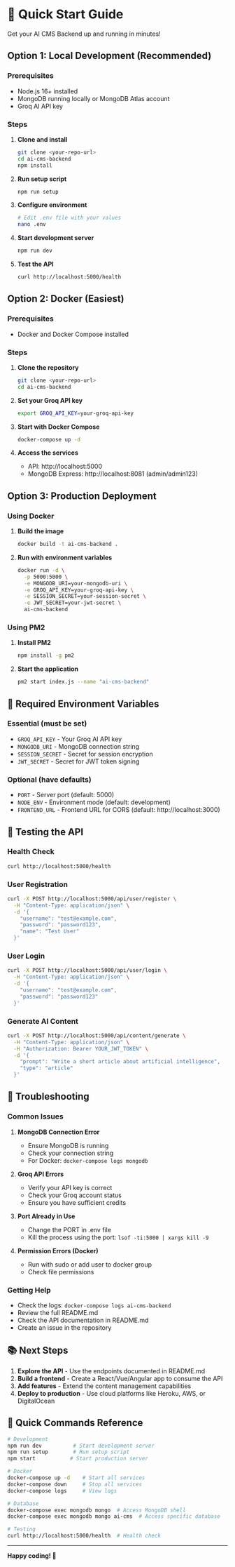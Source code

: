 # 🚀 Quick Start Guide

Get your AI CMS Backend up and running in minutes!

## Option 1: Local Development (Recommended)

### Prerequisites
- Node.js 16+ installed
- MongoDB running locally or MongoDB Atlas account
- Groq AI API key

### Steps

1. **Clone and install**
   ```bash
   git clone <your-repo-url>
   cd ai-cms-backend
   npm install
   ```

2. **Run setup script**
   ```bash
   npm run setup
   ```

3. **Configure environment**
   ```bash
   # Edit .env file with your values
   nano .env
   ```

4. **Start development server**
   ```bash
   npm run dev
   ```

5. **Test the API**
   ```bash
   curl http://localhost:5000/health
   ```

## Option 2: Docker (Easiest)

### Prerequisites
- Docker and Docker Compose installed

### Steps

1. **Clone the repository**
   ```bash
   git clone <your-repo-url>
   cd ai-cms-backend
   ```

2. **Set your Groq API key**
   ```bash
   export GROQ_API_KEY=your-groq-api-key
   ```

3. **Start with Docker Compose**
   ```bash
   docker-compose up -d
   ```

4. **Access the services**
   - API: http://localhost:5000
   - MongoDB Express: http://localhost:8081 (admin/admin123)

## Option 3: Production Deployment

### Using Docker

1. **Build the image**
   ```bash
   docker build -t ai-cms-backend .
   ```

2. **Run with environment variables**
   ```bash
   docker run -d \
     -p 5000:5000 \
     -e MONGODB_URI=your-mongodb-uri \
     -e GROQ_API_KEY=your-groq-api-key \
     -e SESSION_SECRET=your-session-secret \
     -e JWT_SECRET=your-jwt-secret \
     ai-cms-backend
   ```

### Using PM2

1. **Install PM2**
   ```bash
   npm install -g pm2
   ```

2. **Start the application**
   ```bash
   pm2 start index.js --name "ai-cms-backend"
   ```

## 🔑 Required Environment Variables

### Essential (must be set)
- `GROQ_API_KEY` - Your Groq AI API key
- `MONGODB_URI` - MongoDB connection string
- `SESSION_SECRET` - Secret for session encryption
- `JWT_SECRET` - Secret for JWT token signing

### Optional (have defaults)
- `PORT` - Server port (default: 5000)
- `NODE_ENV` - Environment mode (default: development)
- `FRONTEND_URL` - Frontend URL for CORS (default: http://localhost:3000)

## 🧪 Testing the API

### Health Check
```bash
curl http://localhost:5000/health
```

### User Registration
```bash
curl -X POST http://localhost:5000/api/user/register \
  -H "Content-Type: application/json" \
  -d '{
    "username": "test@example.com",
    "password": "password123",
    "name": "Test User"
  }'
```

### User Login
```bash
curl -X POST http://localhost:5000/api/user/login \
  -H "Content-Type: application/json" \
  -d '{
    "username": "test@example.com",
    "password": "password123"
  }'
```

### Generate AI Content
```bash
curl -X POST http://localhost:5000/api/content/generate \
  -H "Content-Type: application/json" \
  -H "Authorization: Bearer YOUR_JWT_TOKEN" \
  -d '{
    "prompt": "Write a short article about artificial intelligence",
    "type": "article"
  }'
```

## 🐛 Troubleshooting

### Common Issues

1. **MongoDB Connection Error**
   - Ensure MongoDB is running
   - Check your connection string
   - For Docker: `docker-compose logs mongodb`

2. **Groq API Errors**
   - Verify your API key is correct
   - Check your Groq account status
   - Ensure you have sufficient credits

3. **Port Already in Use**
   - Change the PORT in .env file
   - Kill the process using the port: `lsof -ti:5000 | xargs kill -9`

4. **Permission Errors (Docker)**
   - Run with sudo or add user to docker group
   - Check file permissions

### Getting Help

- Check the logs: `docker-compose logs ai-cms-backend`
- Review the full README.md
- Check the API documentation in README.md
- Create an issue in the repository

## 📚 Next Steps

1. **Explore the API** - Use the endpoints documented in README.md
2. **Build a frontend** - Create a React/Vue/Angular app to consume the API
3. **Add features** - Extend the content management capabilities
4. **Deploy to production** - Use cloud platforms like Heroku, AWS, or DigitalOcean

## 🎯 Quick Commands Reference

```bash
# Development
npm run dev          # Start development server
npm run setup        # Run setup script
npm start           # Start production server

# Docker
docker-compose up -d    # Start all services
docker-compose down     # Stop all services
docker-compose logs     # View logs

# Database
docker-compose exec mongodb mongo  # Access MongoDB shell
docker-compose exec mongodb mongo ai-cms  # Access specific database

# Testing
curl http://localhost:5000/health  # Health check
```

---

**Happy coding! 🚀** 